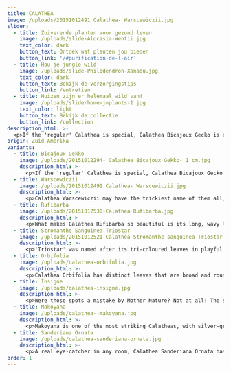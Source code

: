 ```yaml
---
title: CALATHEA
image: /uploads/20151012491 Calathea- Warscewiczii.jpg
slider:
  - title: Zuiverende planten voor gezond leven
    image: /uploads/slide-Alocasia-Wentii.jpg
    text_color: dark
    button_text: Ontdek wat planten jou bieden
    button_link: '/#purification-de-l-air'
  - title: Hou je jungle wild
    image: /uploads/slide-Philodendron-Xanadu.jpg
    text_color: dark
    button_text: Bekijk de verzorgingstips
    button_link: /entretien
  - title: Huizen zijn er helemaal wild van!
    image: /uploads/sliderhome-jmplants-1.jpg
    text_color: light
    button_text: Bekijk de collectie
    button_link: /collection
description_html: >-
  <p>If the 'regular' Calathea is special, Calathea Bicajoux Gecko is extraordinary. The stunning leaves on this plant have a painterly quality about them and the pinkish flowers are equally beautiful. Did you know that the flowers can last up to twenty weeks?</p><p>The Calathea is native to the Amazon Rainforest in South America and grows on the forest floor, where there's plenty of shade. It thrives in shady spots. This is a stunning and decorative plant with variegated foliage.</p><p>What makes it even more unique is that it 'whispers': the plant closes its leaves at night and opens them again in the morning, which is sometimes accompanied by a rustling sound. These plants are excellent air purifiers.</p>
origin: Zuid Amerika
variants:
  - title: Bicajoux Gekko
    image: /uploads/20151012294- Calathea Bicajoux Gekko- 1 cm.jpg
    description_html: >-
      <p>If the 'regular' Calathea is special, Calathea Bicajoux Gecko is extraordinary. The stunning leaves on this plant have a painterly quality about them and the pinkish flowers are equally beautiful. Did you know that the flowers can last up to twenty weeks?</p><p>The Calathea is native to the Amazon Rainforest in South America and grows on the forest floor, where there's plenty of shade. It thrives in shady spots. This is a stunning and decorative plant with variegated foliage.</p><p>What makes it even more unique is that it 'whispers': the plant closes its leaves at night and opens them again in the morning, which is sometimes accompanied by a rustling sound. These plants are excellent air purifiers.</p>
  - title: Warscewiczii
    image: /uploads/20151012491 Calathea- Warscewiczii.jpg
    description_html: >-
      <p>Calathea Warscewiczii may have the trickiest name of them all, but it's also one of the most unusual plants. The leaves are extremely soft, almost velvety. This plant is nicknamed the 'peacock plant' because of the decorative purple colour on the underside of the leaves and the emerald colour on top.</p>
  - title: Rufibarba
    image: /uploads/20151012530-Calathea Rufibarba.jpg
    description_html: >-
      <p>What makes Calathea Rufibarba so beautiful is its long, wavy leaves. They range in colour from light green to grey-green on top and deep red on the bottom.</p>
  - title: Stromanthe Sanguinea Triostar
    image: /uploads/20151012521-Calathea Stromanthe sanguinea Triostar.jpg
    description_html: >-
      <p>'Triostar' was named after its tri-coloured leaves in playful patterns. With pink, white, and green leaves, this Calathea is entirely unique. Artificial light gives this plant a lovely pink glow.</p>
  - title: Orbifolia
    image: /uploads/calathea-orbifolia.jpg
    description_html: >-
      <p>Calathea Orbifolia has distinct leaves that are broad and round, with large, blotchy veins. Every plant seems to have a slightly different colour pattern!</p>
  - title: Insigne
    image: /uploads/calathea-insigne.jpg
    description_html: >-
      <p>Were those spots a mistake by Mother Nature? Not at all! The striking pattern is what makes Calathea Insigne so unique! The underside of the leaf is a fresh green colour with dark green spots.</p>
  - title: Makoyana
    image: /uploads/calathea--makoyana.jpg
    description_html: >-
      <p>Makoyana is one of the most striking Calatheas, with silver-green to olive green leaves that fade to a reddish colour. If you look closely you'll see dark green lines on either side of the midrib. The underside of the leaf is also worth a closer look. It is silvery white with reddish purple spots.</p>
  - title: Sanderiana Ornata
    image: /uploads/calathea-sanderiana-ornata.jpg
    description_html: >-
      <p>A real eye-catcher in any room, Calathea Sanderiana Ornata has round, broad leaves and wide spotted veins. The white veins against a neutral green background make this Calathea particularly striking.</p>
order: 1
---
```



